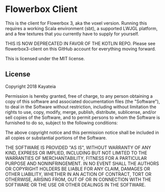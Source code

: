 # Flowerbox Client

This is the client for Flowerbox 3, aka the voxel version. Running this requires
a working Scala environment (sbt), a supported LWJGL platform, and a few
textures that you currently have to supply for yourself.

THIS IS NOW DEPRECATED IN FAVOR OF THE KOTLIN REPO. Please see flowerbox3-client on
this GitHub account for everything moving forward.

This is licensed under the MIT license.

## License

Copyright 2018 Kayateia

Permission is hereby granted, free of charge, to any person obtaining a copy of this software
and associated documentation files (the "Software"), to deal in the Software without
restriction, including without limitation the rights to use, copy, modify, merge, publish,
distribute, sublicense, and/or sell copies of the Software, and to permit persons to whom the
Software is furnished to do so, subject to the following conditions:

The above copyright notice and this permission notice shall be included in all copies or
substantial portions of the Software.

THE SOFTWARE IS PROVIDED "AS IS", WITHOUT WARRANTY OF ANY KIND, EXPRESS OR IMPLIED, INCLUDING
BUT NOT LIMITED TO THE WARRANTIES OF MERCHANTABILITY, FITNESS FOR A PARTICULAR PURPOSE AND
NONINFRINGEMENT. IN NO EVENT SHALL THE AUTHORS OR COPYRIGHT HOLDERS BE LIABLE FOR ANY CLAIM,
DAMAGES OR OTHER LIABILITY, WHETHER IN AN ACTION OF CONTRACT, TORT OR OTHERWISE, ARISING FROM,
OUT OF OR IN CONNECTION WITH THE SOFTWARE OR THE USE OR OTHER DEALINGS IN THE SOFTWARE.

